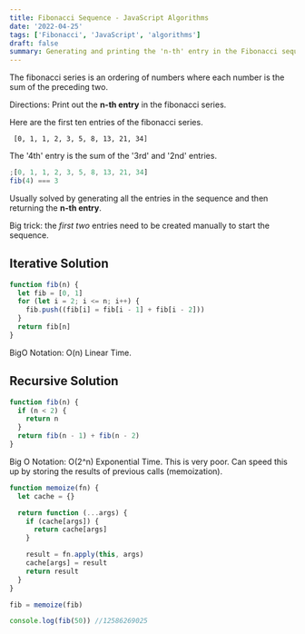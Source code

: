 ```yaml
---
title: Fibonacci Sequence - JavaScript Algorithms
date: '2022-04-25'
tags: ['Fibonacci', 'JavaScript', 'algorithms']
draft: false
summary: Generating and printing the 'n-th' entry in the Fibonacci sequence.
---
```


The fibonacci series is an ordering of numbers where each number is the sum of the preceding two.

Directions: Print out the **n-th entry** in the fibonacci series.

Here are the first ten entries of the fibonacci series.

```
 [0, 1, 1, 2, 3, 5, 8, 13, 21, 34]
```

The '4th' entry is the sum of the '3rd' and '2nd' entries.

```js
;[0, 1, 1, 2, 3, 5, 8, 13, 21, 34]
fib(4) === 3
```

Usually solved by generating all the entries in the sequence and then returning the **n-th entry**.

Big trick: the _first two_ entries need to be created manually to start the sequence.

## Iterative Solution

```js
function fib(n) {
  let fib = [0, 1]
  for (let i = 2; i <= n; i++) {
    fib.push((fib[i] = fib[i - 1] + fib[i - 2]))
  }
  return fib[n]
}
```

BigO Notation: O(n) Linear Time.

## Recursive Solution

```js
function fib(n) {
  if (n < 2) {
    return n
  }
  return fib(n - 1) + fib(n - 2)
}
```

Big O Notation: O(2^n) Exponential Time. This is very poor. Can speed this up by storing the results of previous calls (memoization).

```js
function memoize(fn) {
  let cache = {}

  return function (...args) {
    if (cache[args]) {
      return cache[args]
    }

    result = fn.apply(this, args)
    cache[args] = result
    return result
  }
}

fib = memoize(fib)

console.log(fib(50)) //12586269025
```
